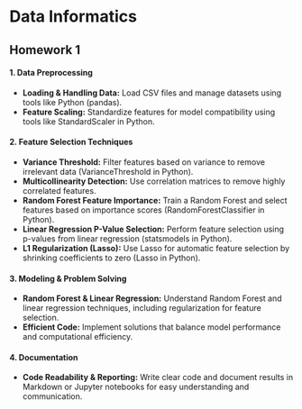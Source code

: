 # Data Informatics

## Homework 1
#### 1. Data Preprocessing
- **Loading & Handling Data:** Load CSV files and manage datasets using tools like Python (pandas).
- **Feature Scaling:** Standardize features for model compatibility using tools like StandardScaler in Python.

#### 2. Feature Selection Techniques
- **Variance Threshold:** Filter features based on variance to remove irrelevant data (VarianceThreshold in Python).
- **Multicollinearity Detection:** Use correlation matrices to remove highly correlated features.
- **Random Forest Feature Importance:** Train a Random Forest and select features based on importance scores (RandomForestClassifier in Python).
- **Linear Regression P-Value Selection:** Perform feature selection using p-values from linear regression (statsmodels in Python).
- **L1 Regularization (Lasso):** Use Lasso for automatic feature selection by shrinking coefficients to zero (Lasso in Python).

#### 3. Modeling & Problem Solving
- **Random Forest & Linear Regression:** Understand Random Forest and linear regression techniques, including regularization for feature selection.
- **Efficient Code:** Implement solutions that balance model performance and computational efficiency.

#### 4. Documentation
- **Code Readability & Reporting:** Write clear code and document results in Markdown or Jupyter notebooks for easy understanding and communication.
